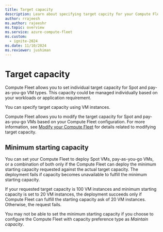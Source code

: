 ```yaml
---
title: Target capacity
description: Learn about specifying target capcity for your Compute Fleet.
author: rrajeesh
ms.author: rajeeshr
ms.topic: overview
ms.service: azure-compute-fleet
ms.custom:
  - ignite-2024
ms.date: 11/10/2024
ms.reviewer: jushiman
---
```


# Target capacity 

Compute Fleet allows you to set individual target capacity for Spot and pay-as-you-go VM types. This capacity could be managed individually based on your workloads or application requirement.  

You can specify target capacity using VM instances. 

Compute Fleet allows you to modify the target capacity for Spot and pay-as-you-go VMs based on your Compute Fleet configuration. For more information, see [Modify your Compute Fleet](#modify-your-compute-fleet) for details related to modifying target capacity. 


## Minimum starting capacity 

You can set your Compute Fleet to deploy Spot VMs, pay-as-you-go VMs, or a combination of both only if the Compute Fleet can deploy the minimum starting capacity requested against the actual target capacity. The deployment fails if capacity becomes unavailable to fulfill the minimum starting capacity. 

If your requested target capacity is 100 VM instances and minimum starting capacity is set to 20 VM instances, the deployment succeeds only if Compute Fleet can fulfill the starting capacity ask of 20 VM instances. Otherwise, the request fails. 

You may not be able to set the minimum starting capacity if you choose to configure the Compute Fleet with capacity preference type as *Maintain capacity*. 
